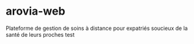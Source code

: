 # arovia-web
Plateforme de gestion de soins à distance pour expatriés soucieux de la santé de leurs proches
test
